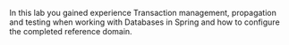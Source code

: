 In this lab you gained experience Transaction management,
propagation and testing when working with Databases in Spring and how to
configure the completed reference domain.
